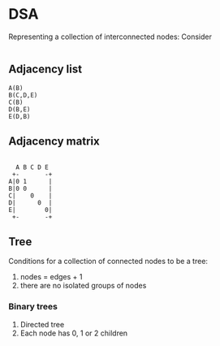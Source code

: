 # DSA
Representing a collection of interconnected nodes:
Consider
```

```
## Adjacency list
```
A(B)
B(C,D,E)
C(B)
D(B,E)
E(D,B)
```
## Adjacency matrix
```
 
  A B C D E
 +-       -+
A|0 1      |
B|0 0      |
C|    0    |
D|      0  |
E|        0|
 +-       -+
```

## Tree
Conditions for a collection of connected nodes to be a tree:
1. nodes = edges + 1
2. there are no isolated groups of nodes

### Binary trees
1. Directed tree
2. Each node has 0, 1 or 2 children